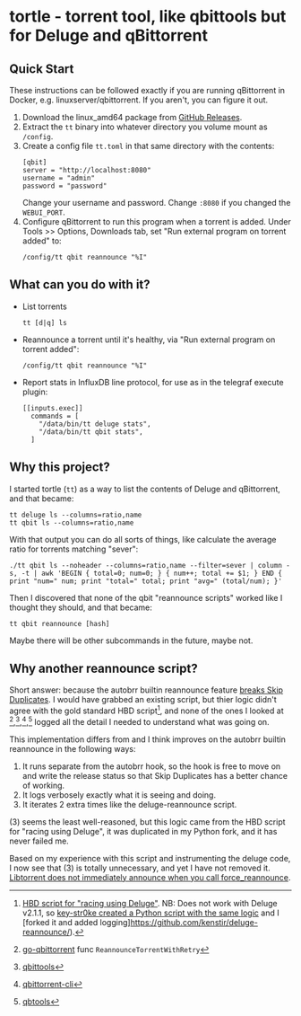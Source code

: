 # tortle - torrent tool, like qbittools but for Deluge and qBittorrent

## Quick Start

These instructions can be followed exactly if you are running qBittorrent in Docker, e.g. linuxserver/qbittorrent.  If you aren't, you can figure it out.

1. Download the linux_amd64 package from [GitHub Releases](https://github.com/kenstir/tortle/releases).
2. Extract the `tt` binary into whatever directory you volume mount as `/config`.
3. Create a config file `tt.toml` in that same directory with the contents:
   ```
   [qbit]
   server = "http://localhost:8080"
   username = "admin"
   password = "password"
   ```
   Change your username and password.  Change `:8080` if you changed the `WEBUI_PORT`.
4. Configure qBittorrent to run this program when a torrent is added.  Under Tools >> Options, Downloads tab, set "Run external program on torrent added" to:
   ```
   /config/tt qbit reannounce "%I"
   ```

## What can you do with it?

* List torrents
  ```
  tt [d|q] ls
  ```
* Reannounce a torrent until it's healthy, via "Run external program on torrent added":
  ```
  /config/tt qbit reannounce "%I"
  ```
* Report stats in InfluxDB line protocol, for use as in the telegraf execute plugin:
  ```
  [[inputs.exec]]
    commands = [
      "/data/bin/tt deluge stats",
      "/data/bin/tt qbit stats",
    ]
  ```

## Why this project?

I started tortle (`tt`) as a way to list the contents of Deluge and qBittorrent, and that became:

```
tt deluge ls --columns=ratio,name
tt qbit ls --columns=ratio,name
```

With that output you can do all sorts of things, like calculate the average ratio for torrents matching "sever":

```
./tt qbit ls --noheader --columns=ratio,name --filter=sever | column -s, -t | awk 'BEGIN { total=0; num=0; } { num++; total += $1; } END { print "num=" num; print "total=" total; print "avg=" (total/num); }'
```

Then I discovered that none of the qbit "reannounce scripts" worked like I thought they should, and that became:

```
tt qbit reannounce [hash]
```

Maybe there will be other subcommands in the future, maybe not.

## Why another reannounce script?

Short answer: because the autobrr builtin reannounce feature [breaks Skip Duplicates](https://discord.com/channels/881212911849209957/881967548143403058/1342160196276977725).  I would have grabbed an existing script, but thier logic didn't agree with the gold standard HBD script[^1], and none of the ones I looked at [^2],[^3],[^4],[^5] logged all the detail I needed to understand what was going on.

This implementation differs from and I think improves on the autobrr builtin reannounce in the following ways:

1. It runs separate from the autobrr hook, so the hook is free to move on and write the release status so that Skip Duplicates has a better chance of working.
2. It logs verbosely exactly what it is seeing and doing.
3. It iterates 2 extra times like the deluge-reannounce script.

(3) seems the least well-reasoned, but this logic came from the HBD script for "racing using Deluge", it was duplicated in my Python fork, and it has never failed me.

Based on my experience with this script and instrumenting the deluge code, I now see that (3) is totally unnecessary, and yet I have not removed it.
[Libtorrent does not immediately announce when you call force_reannounce](https://github.com/arvidn/libtorrent/blob/1b9dc7462f22bc1513464d01c72281280a6a5f97/include/libtorrent/torrent_handle.hpp#L1162-L1169).

[^1]: [HBD script for "racing using Deluge"](https://docs.hostingby.design/application-hosting/applications/deluge#reannounce-script).  NB: Does not work with Deluge v2.1.1, so [key-str0ke created a Python script with the same logic](https://github.com/key-str0ke/deluge-reannounce) and I [forked it and added logging]https://github.com/kenstir/deluge-reannounce/).
[^2]: [go-qbittorrent](https://github.com/autobrr/go-qbittorrent/blob/main/methods.go) func `ReannounceTorrentWithRetry`
[^3]: [qbittools](https://gitlab.com/AlexKM/qbittools/-/blob/master/commands/reannounce.py?ref_type=heads)
[^4]: [qbittorrent-cli](https://github.com/ludviglundgren/qbittorrent-cli/blob/master/cmd/torrent_reannounce.go)
[^5]: [qbtools](https://github.com/buroa/qbtools/blob/master/qbtools/commands/reannounce.py)
